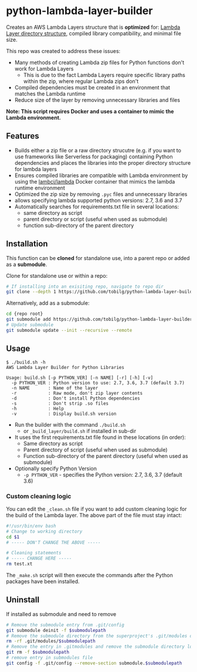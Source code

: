 # python-lambda-layer-builder

Creates an AWS Lambda Layers structure that is **optimized** for: [Lambda Layer directory structure](https://docs.aws.amazon.com/lambda/latest/dg/configuration-layers.html#configuration-layers-path), compiled library compatibility, and minimal file size.

This repo was created to address these issues:

- Many methods of creating Lambda zip files for Python functions don't work for Lambda Layers
  - This is due to the fact Lambda Layers require specific library paths within the zip, where regular Lambda zips don't
- Compiled dependencies must be created in an environment that matches the Lambda runtime
- Reduce size of the layer by removing unnecessary libraries and files

**Note: This script requires Docker and uses a container to mimic the Lambda environment.**

## Features

- Builds either a zip file or a raw directory strucutre (e.g. if you want to use frameworks like Serverless for packaging) containing Python dependencies and places the libraries into the proper directory structure for lambda layers
- Ensures compiled libraries are compatible with Lambda environment by using the [lambci/lambda](https://hub.docker.com/r/lambci/lambda) Docker container that mimics the lambda runtime environment
- Optimized the zip size by removing `.pyc` files and unnecessary libraries
- allows specifying lambda supported python versions: 2.7, 3.6 and 3.7
- Automatically searches for requirements.txt file in several locations:
  - same directory as script
  - parent directory or script (useful when used as submodule)
  - function sub-directory of the parent directory

## Installation

This function can be **cloned** for standalone use, into a parent repo or added as a **submodule**.

Clone for standalone use or within a repo:

``` bash
# If installing into an exisiting repo, navigate to repo dir
git clone --depth 1 https://github.com/tobilg/python-lambda-layer-builder _build_layer
```

Alternatively, add as a submodule:

``` bash
cd {repo root}
git submodule add https://github.com/tobilg/python-lambda-layer-builder _build_layer
# Update submodule
git submodule update --init --recursive --remote
```

## Usage

```text
$ ./build.sh -h
AWS Lambda Layer Builder for Python Libraries

Usage: build.sh [-p PYTHON_VER] [-n NAME] [-r] [-h] [-v]
  -p PYTHON_VER : Python version to use: 2.7, 3.6, 3.7 (default 3.7)
  -n NAME       : Name of the layer
  -r            : Raw mode, don't zip layer contents
  -d            : Don't install Python dependencies
  -s            : Don't strip .so files
  -h            : Help
  -v            : Display build.sh version
```

- Run the builder with the command `./build.sh`
  - or `_build_layer/build.sh` if installed in sub-dir
- It uses the first requirements.txt file found in these locations (in order):
  - Same directory as script
  - Parent directory of script (useful when used as submodule)
  - Function sub-directory of the parent directory (useful when used as submodule)
- Optionally specify Python Version
  - `-p PYTHON_VER` - specifies the Python version: 2.7, 3.6, 3.7 (default 3.6)

### Custom cleaning logic

You can edit the `_clean.sh` file if you want to add custom cleaning logic for the build of the Lambda layer. The above part of the file must stay intact:

```bash
#!/usr/bin/env bash
# Change to working directory
cd $1
# ----- DON'T CHANGE THE ABOVE -----

# Cleaning statements
# ----- CHANGE HERE -----
rm test.xt
```

The `_make.sh` script will then execute the commands after the Python packages have been installed.

## Uninstall

If installed as submodule and need to remove

```bash
# Remove the submodule entry from .git/config
git submodule deinit -f $submodulepath
# Remove the submodule directory from the superproject's .git/modules directory
rm -rf .git/modules/$submodulepath
# Remove the entry in .gitmodules and remove the submodule directory located at path/to/submodule
git rm -f $submodulepath
# remove entry in submodules file
git config -f .git/config --remove-section submodule.$submodulepath
```